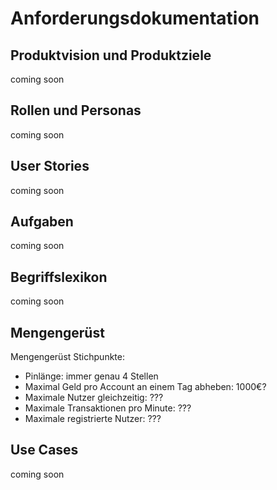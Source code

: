 # Anforderungsdokumentation

## Produktvision und Produktziele

coming soon

## Rollen und Personas

coming soon

## User Stories

coming soon

## Aufgaben

coming soon

## Begriffslexikon

coming soon

## Mengengerüst

Mengengerüst Stichpunkte:

- Pinlänge: immer genau 4 Stellen
- Maximal Geld pro Account an einem Tag abheben: 1000€?
- Maximale Nutzer gleichzeitig: ???
- Maximale Transaktionen pro Minute: ???
- Maximale registrierte Nutzer: ???


## Use Cases

coming soon